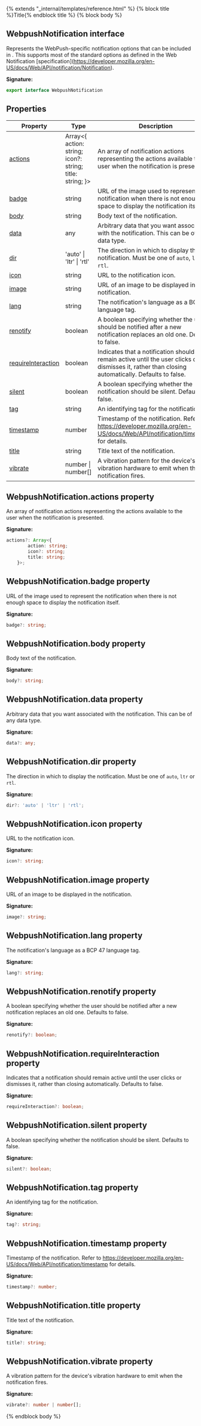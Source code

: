 {% extends "_internal/templates/reference.html" %}
{% block title %}Title{% endblock title %}
{% block body %}

## WebpushNotification interface

Represents the WebPush-specific notification options that can be included in . This supports most of the standard options as defined in the Web Notification \[specification\](https://developer.mozilla.org/en-US/docs/Web/API/notification/Notification).

<b>Signature:</b>

```typescript
export interface WebpushNotification 
```

## Properties

|  Property | Type | Description |
|  --- | --- | --- |
|  [actions](./firebase-admin_.webpushnotification.md#webpushnotificationactions_property) | Array&lt;{ action: string; icon?: string; title: string; }&gt; | An array of notification actions representing the actions available to the user when the notification is presented. |
|  [badge](./firebase-admin_.webpushnotification.md#webpushnotificationbadge_property) | string | URL of the image used to represent the notification when there is not enough space to display the notification itself. |
|  [body](./firebase-admin_.webpushnotification.md#webpushnotificationbody_property) | string | Body text of the notification. |
|  [data](./firebase-admin_.webpushnotification.md#webpushnotificationdata_property) | any | Arbitrary data that you want associated with the notification. This can be of any data type. |
|  [dir](./firebase-admin_.webpushnotification.md#webpushnotificationdir_property) | 'auto' \| 'ltr' \| 'rtl' | The direction in which to display the notification. Must be one of <code>auto</code>, <code>ltr</code> or <code>rtl</code>. |
|  [icon](./firebase-admin_.webpushnotification.md#webpushnotificationicon_property) | string | URL to the notification icon. |
|  [image](./firebase-admin_.webpushnotification.md#webpushnotificationimage_property) | string | URL of an image to be displayed in the notification. |
|  [lang](./firebase-admin_.webpushnotification.md#webpushnotificationlang_property) | string | The notification's language as a BCP 47 language tag. |
|  [renotify](./firebase-admin_.webpushnotification.md#webpushnotificationrenotify_property) | boolean | A boolean specifying whether the user should be notified after a new notification replaces an old one. Defaults to false. |
|  [requireInteraction](./firebase-admin_.webpushnotification.md#webpushnotificationrequireinteraction_property) | boolean | Indicates that a notification should remain active until the user clicks or dismisses it, rather than closing automatically. Defaults to false. |
|  [silent](./firebase-admin_.webpushnotification.md#webpushnotificationsilent_property) | boolean | A boolean specifying whether the notification should be silent. Defaults to false. |
|  [tag](./firebase-admin_.webpushnotification.md#webpushnotificationtag_property) | string | An identifying tag for the notification. |
|  [timestamp](./firebase-admin_.webpushnotification.md#webpushnotificationtimestamp_property) | number | Timestamp of the notification. Refer to https://developer.mozilla.org/en-US/docs/Web/API/notification/timestamp for details. |
|  [title](./firebase-admin_.webpushnotification.md#webpushnotificationtitle_property) | string | Title text of the notification. |
|  [vibrate](./firebase-admin_.webpushnotification.md#webpushnotificationvibrate_property) | number \| number\[\] | A vibration pattern for the device's vibration hardware to emit when the notification fires. |

## WebpushNotification.actions property

An array of notification actions representing the actions available to the user when the notification is presented.

<b>Signature:</b>

```typescript
actions?: Array<{
        action: string;
        icon?: string;
        title: string;
    }>;
```

## WebpushNotification.badge property

URL of the image used to represent the notification when there is not enough space to display the notification itself.

<b>Signature:</b>

```typescript
badge?: string;
```

## WebpushNotification.body property

Body text of the notification.

<b>Signature:</b>

```typescript
body?: string;
```

## WebpushNotification.data property

Arbitrary data that you want associated with the notification. This can be of any data type.

<b>Signature:</b>

```typescript
data?: any;
```

## WebpushNotification.dir property

The direction in which to display the notification. Must be one of `auto`<!-- -->, `ltr` or `rtl`<!-- -->.

<b>Signature:</b>

```typescript
dir?: 'auto' | 'ltr' | 'rtl';
```

## WebpushNotification.icon property

URL to the notification icon.

<b>Signature:</b>

```typescript
icon?: string;
```

## WebpushNotification.image property

URL of an image to be displayed in the notification.

<b>Signature:</b>

```typescript
image?: string;
```

## WebpushNotification.lang property

The notification's language as a BCP 47 language tag.

<b>Signature:</b>

```typescript
lang?: string;
```

## WebpushNotification.renotify property

A boolean specifying whether the user should be notified after a new notification replaces an old one. Defaults to false.

<b>Signature:</b>

```typescript
renotify?: boolean;
```

## WebpushNotification.requireInteraction property

Indicates that a notification should remain active until the user clicks or dismisses it, rather than closing automatically. Defaults to false.

<b>Signature:</b>

```typescript
requireInteraction?: boolean;
```

## WebpushNotification.silent property

A boolean specifying whether the notification should be silent. Defaults to false.

<b>Signature:</b>

```typescript
silent?: boolean;
```

## WebpushNotification.tag property

An identifying tag for the notification.

<b>Signature:</b>

```typescript
tag?: string;
```

## WebpushNotification.timestamp property

Timestamp of the notification. Refer to https://developer.mozilla.org/en-US/docs/Web/API/notification/timestamp for details.

<b>Signature:</b>

```typescript
timestamp?: number;
```

## WebpushNotification.title property

Title text of the notification.

<b>Signature:</b>

```typescript
title?: string;
```

## WebpushNotification.vibrate property

A vibration pattern for the device's vibration hardware to emit when the notification fires.

<b>Signature:</b>

```typescript
vibrate?: number | number[];
```
{% endblock body %}
